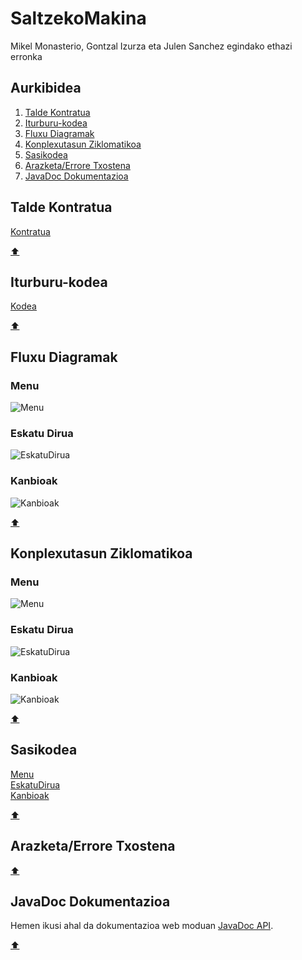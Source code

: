 # SaltzekoMakina
Mikel Monasterio, Gontzal Izurza eta Julen Sanchez egindako ethazi erronka

## Aurkibidea

1. [Talde Kontratua](#talde-kontratua)
2. [Iturburu-kodea](#iturburu-kodea)
3. [Fluxu Diagramak](#fluxu-diagramak)
4. [Konplexutasun Ziklomatikoa](#konplexutasun-ziklomatikoa)
5. [Sasikodea](#sasikodea)
6. [Arazketa/Errore Txostena](#arazketaerrore-txostena)
7. [JavaDoc Dokumentazioa](#javadoc-dokumentazioa)

## Talde Kontratua

[Kontratua](/dokumentazioa/Kontratua.pdf)

[:arrow_up:](#saltzekomakina)

## Iturburu-kodea

[Kodea](/src/SaltzekoMakina.java)

[:arrow_up:](#saltzekomakina)

## Fluxu Diagramak

### Menu
![Menu](/dokumentazioa/Menu.png)
### Eskatu Dirua
![EskatuDirua](/dokumentazioa/EskatuDirua.png)
### Kanbioak
![Kanbioak](/dokumentazioa/Kanbioak.png)

[:arrow_up:](#saltzekomakina)

## Konplexutasun Ziklomatikoa

### Menu
![Menu](/dokumentazioa/MenuGrafo.png)
### Eskatu Dirua
![EskatuDirua](/dokumentazioa/EskatuDiruaGrafo.png)
### Kanbioak
![Kanbioak](/dokumentazioa/KanbioakGrafo.png)

[:arrow_up:](#saltzekomakina)

## Sasikodea

[Menu](/dokumentazioa/SaltzekoMakinaMenu.psc)\
[EskatuDirua](/dokumentazioa/SaltzekoMakinaEskatuDirua.psc)\
[Kanbioak](/dokumentazioa/SaltzekoMakinaKanbioak.psc)

[:arrow_up:](#saltzekomakina)

## Arazketa/Errore Txostena



[:arrow_up:](#saltzekomakina)

## JavaDoc Dokumentazioa

Hemen ikusi ahal da dokumentazioa web moduan [JavaDoc API](https://boguminillo.github.io/SaltzekoMakina/).

[:arrow_up:](#saltzekomakina)
